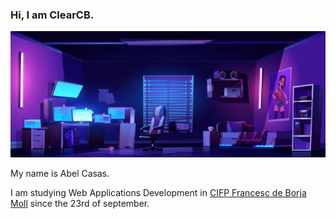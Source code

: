 ### Hi, I am ClearCB.

![Foto de una habtiación](./img/habitacion.jpg)

My name is Abel Casas.

I am studying Web Applications Development in [CIFP Francesc de Borja Moll](https://www.cifpfbmoll.eu/) since the 23rd of september. 



<!--
**ClearCB/ClearCB** is a ✨ _special_ ✨ repository because its `README.md` (this file) appears on your GitHub profile.

Here are some ideas to get you started:

- 🔭 I’m currently working on ...
- 🌱 I’m currently learning ...
- 👯 I’m looking to collaborate on ...
- 🤔 I’m looking for help with ...
- 💬 Ask me about ...
- 📫 How to reach me: ...
- 😄 Pronouns: ...
- ⚡ Fun fact: ...
-->
